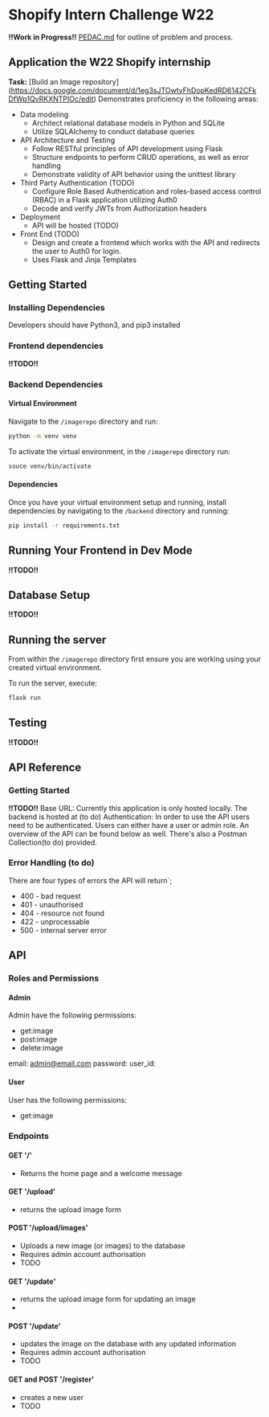 # Shopify Intern Challenge W22
 
 **!!Work in Progress!!** 
 [PEDAC.md](https://github.com/sabinevidal/Shopify-Intern-Challenge-W22/blob/main/PEDAC.md) for outline of problem and process.
 
 ## Application the W22 Shopify internship 
 **Task:** [Build an Image repository] (https://docs.google.com/document/d/1eg3sJTOwtyFhDopKedRD6142CFkDfWp1QvRKXNTPIOc/edit)
Demonstrates proficiency in the following areas:

* Data modeling
    * Architect relational database models in Python and SQLite
    * Utilize SQLAlchemy to conduct database queries
* API Architecture and Testing
    * Follow RESTful principles of API development using Flask
    * Structure endpoints to perform CRUD operations, as well as error handling
    * Demonstrate validity of API behavior using the unittest library
* Third Party Authentication (TODO)
    * Configure Role Based Authentication and roles-based access control (RBAC) in a Flask application utilizing Auth0
    * Decode and verify JWTs from Authorization headers
* Deployment
    * API will be hosted (TODO)
* Front End (TODO)
    * Design and create a frontend which works with the API and redirects the user to Auth0 for login.
    * Uses Flask and Jinja Templates

## 

## Getting Started
### Installing Dependencies

Developers should have Python3, and pip3 installed

### Frontend dependencies
**!!TODO!!**

### Backend Dependencies 
#### Virtual Environment
Navigate to the `/imagerepo` directory and run:
```bash
python -m venv venv
```
To activate the virtual environment, in the `/imagerepo` directory run:
```bash
souce venv/bin/activate
```
#### Dependencies
Once you have your virtual environment setup and running, install dependencies by navigating to the `/backend` directory and running:

```bash
pip install -r requirements.txt
```
## Running Your Frontend in Dev Mode
**!!TODO!!**

## Database Setup
**!!TODO!!**

## Running the server

From within the `/imagerepo` directory first ensure you are working using your created virtual environment.

To run the server, execute:

```bash
flask run
```

## Testing
**!!TODO!!**

## API Reference

### Getting Started
**!!TODO!!**
Base URL: Currently this application is only hosted locally. The backend is hosted at (to do)
Authentication:
In order to use the API users need to be authenticated. Users can either have a user or admin role. An overview of the API can be found below as well. There's also a Postman Collection(to do) provided.


### Error Handling (to do)

There are four types of errors the API will return`;
- 400 - bad request
- 401 - unauthorised
- 404 - resource not found
- 422 - unprocessable
- 500 - internal server error

## API

### Roles and Permissions

#### Admin

Admin have the following permissions:

* get:image
* post:image
* delete:image

email: admin@email.com
password: 
user_id: 

#### User
 
 User has the following permissions:
 
 * get:image

### Endpoints
#### GET '/'
- Returns the home page and a welcome message

#### GET '/upload'
- returns the upload image form

#### POST '/upload/images'
- Uploads a new image (or images) to the database
- Requires admin account authorisation
- TODO

#### GET '/update'
- returns the upload image form for updating an image
- 

#### POST '/update'
- updates the image on the database with any updated information
- Requires admin account authorisation
- TODO

#### GET and POST '/register'
- creates a new user
- TODO
